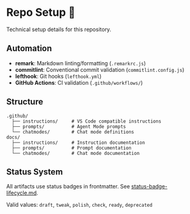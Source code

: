 # Repo Setup 🔧

Technical setup details for this repository.

## Automation

- **remark**: Markdown linting/formatting (`.remarkrc.js`)
- **commitlint**: Conventional commit validation (`commitlint.config.js`)
- **lefthook**: Git hooks (`lefthook.yml`)
- **GitHub Actions**: CI validation (`.github/workflows/`)

## Structure

```
.github/
  ├── instructions/     # VS Code compatible instructions
  ├── prompts/          # Agent Mode prompts
  └── chatmodes/        # Chat mode definitions
docs/
  ├── instructions/     # Instruction documentation
  ├── prompts/          # Prompt documentation
  └── chatmodes/        # Chat mode documentation
```

## Status System

All artifacts use status badges in frontmatter. See [status-badge-lifecycle.md](./docs/status-badge-lifecycle.md).

Valid values: `draft`, `tweak`, `polish`, `check`, `ready`, `deprecated`
